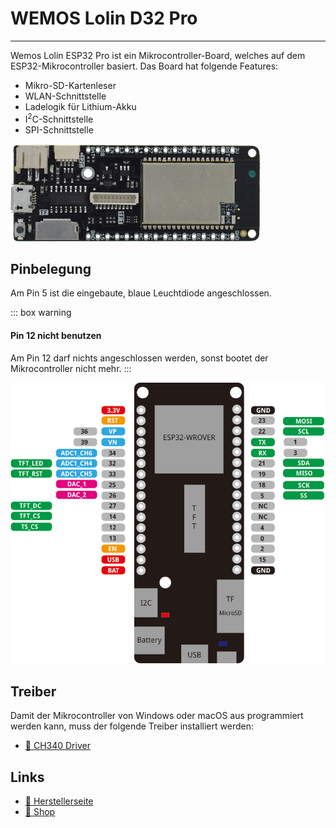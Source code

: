 # WEMOS Lolin D32 Pro
---

Wemos Lolin ESP32 Pro ist ein Mikrocontroller-Board, welches auf dem ESP32-Mikrocontroller basiert. Das Board hat folgende Features:

- Mikro-SD-Kartenleser
- WLAN-Schnittstelle
- Ladelogik für Lithium-Akku
- I<sup>2</sup>C-Schnittstelle
- SPI-Schnittstelle

![WEMOS Lolin D32 Pro Board](./wemos-lolin-d32-pro-top.png)

## Pinbelegung

Am Pin 5 ist die eingebaute, blaue Leuchtdiode angeschlossen.

::: box warning
#### Pin 12 nicht benutzen
Am Pin 12 darf nichts angeschlossen werden, sonst bootet der Mikrocontroller nicht mehr.
:::

![Pinbelegung des WEMOS Lolin D32 Pro Boards](./wemos-lolin-d32-pro-pinout.png)

## Treiber

Damit der Mikrocontroller von Windows oder macOS aus programmiert werden kann, muss der folgende Treiber installiert werden:

* [:link: CH340 Driver][1]

## Links

* [:link: Herstellerseite][2]
* [:link: Shop][3]


[1]: https://www.wemos.cc/en/latest/ch340_driver.html
[2]: https://www.wemos.cc/en/latest/d32/d32_pro.html
[3]: https://www.bastelgarage.ch/esp8266-esp32/esp-boards/lolin-d32-pro-esp32-board-16mb-flash-8mb-psram
